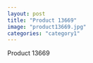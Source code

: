 ```yaml
---
layout: post
title: "Product 13669"
image: "product13669.jpg"
categories: "category1"
---
```

Product 13669
